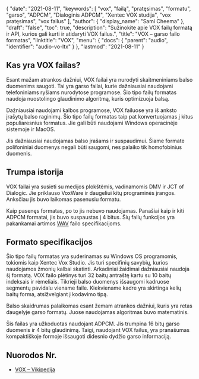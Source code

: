 {
  "date": "2021-08-11",
  "keywords": [
"vox",
"failą",
"pratęsimas",
"formatu",
"garso",
"ADPCM",
"Dialoginis ADPCM",
"Xentec VOX studija",
"vox pratęsimas",
"vox failus"
],
  "author": {
    "display_name": "Sami Cheema"
},
  "draft": "false",
  "toc": true,
  "description": "Sužinokite apie VOX failų formatą ir API, kurios gali kurti ir atidaryti VOX failus.",
  "title": "VOX – garso failo formatas",
  "linktitle": "VOX",
  "menu": {
    "docs": {
      "parent": "audio",
      "identifier": "audio-vo-ltx"
}
},
  "lastmod": "2021-08-11"
}

## Kas yra VOX failas? ##

Esant mažam atrankos dažniui, VOX failai yra nurodyti skaitmeniniams balso duomenims saugoti. Tai yra garso failai, kurie dažniausiai naudojami telefoniniams ryšiams nurodytose programose. Šio tipo failų formatas naudoja nuostolingo glaudinimo algoritmą, kuris optimizuoja balsą.

Dažniausiai naudojami kalbos programose, VOX failuose yra iš anksto įrašytų balso raginimų. Šio tipo failų formatas taip pat konvertuojamas į kitus populiaresnius formatus. Jie gali būti naudojami Windows operacinėje sistemoje ir MacOS.

Jis dažniausiai naudojamas balso įrašams ir suspaudimui. Šiame formate polifoniniai duomenys negali būti saugomi, nes palaiko tik homofobinius duomenis.



## Trumpa istorija ##

VOX failai yra susieti su medijos plokštėmis, vadinamomis DMV ir JCT of Dialogic. Jie priklauso VoxWare ir daugeliui kitų programinės įrangos. Anksčiau jis buvo laikomas pasenusiu formatu.

Kaip pasenęs formatas, po to jis nebuvo naudojamas. Panašiai kaip ir kiti ADPCM formatai, jis buvo suspaustas į 4 bitus. Šių failų funkcijos yra pakankamai artimos [WAV](/audio/wav/) failo specifikacijoms.


## Formato specifikacijos ##

Šio tipo failų formatas yra suderinamas su Windows OS programomis, tokiomis kaip Xentec Vox Studio. Jis turi specifinių savybių, kurios naudojamos žmonių kalbai skatinti. Arkadiniai žaidimai dažniausiai naudoja šį formatą. VOX failo plėtinys turi 32 baitų antraštę kartu su 10 baitų indeksais ir rėmeliais. Tikrieji balso duomenys išsaugomi kadruose segmentų pavidalu viename faile. Kiekviename kadre yra skirtinga kelių baitų forma, atsižvelgiant į kodavimo tipą.

Balso skaidrumas palaikomas esant žemam atrankos dažniui, kuris yra retas daugelyje garso formatų. Juose naudojamas algoritmas buvo matematinis.

Šis failas yra užkoduotas naudojant ADPCM. Jis trumpina 16 bitų garso duomenis ir 4 bitų glaudinimą. Taigi, naudojant VOX failus, yra pranašumas kompaktiškoje formoje išsaugoti didesnio dydžio garso informaciją.


## Nuorodos Nr.

* [VOX – Vikipedija](https://en.wikipedia.org/wiki/Dialogic_ADPCM)


